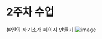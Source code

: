 # 2주차 수업 
본인의 자기소개 페이지 만들기
![image](https://github.com/kimsinyoung2/Cordova/assets/105351819/b20683ee-b19e-4714-a4c0-5e7311949198)



